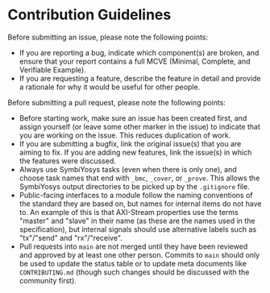 # Contribution Guidelines

Before submitting an issue, please note the following points:

* If you are reporting a bug, indicate which component(s) are broken, and ensure that your report contains a full MCVE (Minimal, Complete, and Verifiable Example).
* If you are requesting a feature, describe the feature in detail and provide a rationale for why it would be useful for other people.

Before submitting a pull request, please note the following points:

* Before starting work, make sure an issue has been created first, and assign yourself (or leave some other marker in the issue) to indicate that you are working on the issue. This reduces duplication of work.
* If you are submitting a bugfix, link the original issue(s) that you are aiming to fix. If you are adding new features, link the issue(s) in which the features were discussed.
* Always use SymbiYosys tasks (even when there is only one), and choose task names that end with `_bmc`, `_cover`, or `_prove`. This allows the SymbiYosys output directories to be picked up by the `.gitignore` file.
* Public-facing interfaces to a module follow the naming conventions of the standard they are based on, but names for internal items do not have to. An example of this is that AXI-Stream properties use the terms "master" and "slave" in their name (as these are the names used in the specification), but internal signals should use alternative labels such as "tx"/"send" and "rx"/"receive".
* Pull requests into `main` are not merged until they have been reviewed and approved by at least one other person. Commits to `main` should only be used to update the status table or to update meta documents like `CONTRIBUTING.md` (though such changes should be discussed with the community first).
